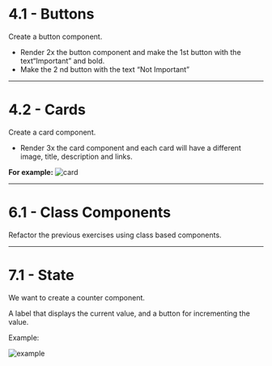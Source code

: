 # 4.1 - Buttons

Create a button component.

- Render 2x the button component and make the 1st button with the
  text“Important” and bold.
- Make the 2 nd button with the text “Not Important”

---

# 4.2 - Cards

Create a card component.

- Render 3x the card component and each card will have a different image, title,
  description and links.

**For example:** ![card](https://i.imgur.com/4oizO4H.png)

---

# 6.1 - Class Components

Refactor the previous exercises using class based components.

---

# 7.1 - State

We want to create a counter component.

A label that displays the current value, and a button for incrementing the
value.

Example:

![example](https://i.imgur.com/JbQEv3G.png)
